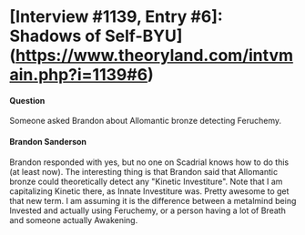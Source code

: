 # [Interview #1139, Entry #6]: Shadows of Self-BYU](https://www.theoryland.com/intvmain.php?i=1139#6)

#### Question

Someone asked Brandon about Allomantic bronze detecting Feruchemy.

#### Brandon Sanderson

Brandon responded with yes, but no one on Scadrial knows how to do this (at least now). The interesting thing is that Brandon said that Allomantic bronze could theoretically detect any "Kinetic Investiture". Note that I am capitalizing Kinetic there, as Innate Investiture was. Pretty awesome to get that new term. I am assuming it is the difference between a metalmind being Invested and actually using Feruchemy, or a person having a lot of Breath and someone actually Awakening.

